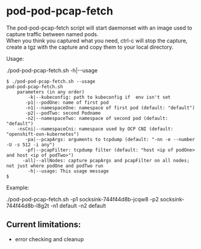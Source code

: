 # pod-pod-pcap-fetch

The pod-pod-pcap-fetch script will start daemonset with an image used to capture traffic between named pods.  
When you think you captured what you need, ctrl-c will stop the capture, create a tgz with the capture and copy them to your local directory.

Usage: 

./pod-pod-pcap-fetch.sh -h|--usage

```
$ ./pod-pod-pcap-fetch.sh --usage 
pod-pod-pcap-fetch.sh 
    parameters (in any order) 
        -k|--kubeconfig: path to kubeconfig if  env isn't set
       -p1|--podOne: name of first pod 
       -n1|--namespaceOne: namespace of first pod (default: "default")
       -p2|--podTwo: second Podname 
       -n2|--namespaceTwo: namespace of second pod (default: "default") 
    -nsCni|--namespaceCni: namespace used by OCP CNI (default: "openshift-ovn-kubernetes") 
       -pa|--pcapArgs: arguments to tcpdump (default: "-nn -e --number -U -s 512 -i any") 
       -pf|--pcapFilter: tcpdump filter (default: "host <ip of podOne> and host <ip of podTwo>") 
      -all|--allNodes: capture pcapArgs and pcapFilter on all nodes; not just where podOne and podTwo run
        -h|--usage: This usage message 
$ 
```

Example:

./pod-pod-pcap-fetch.sh -p1 socksink-744f44d8b-jcqw8 -p2 socksink-744f44d8b-l8g2t -n1 default -n2 default


## Current limitations:

- error checking and cleanup


